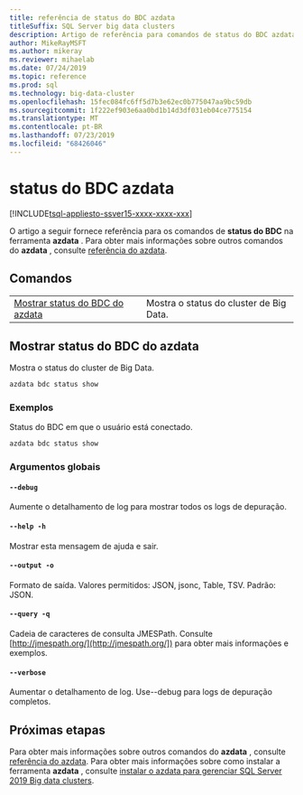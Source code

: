 ```yaml
---
title: referência de status do BDC azdata
titleSuffix: SQL Server big data clusters
description: Artigo de referência para comandos de status do BDC azdata.
author: MikeRayMSFT
ms.author: mikeray
ms.reviewer: mihaelab
ms.date: 07/24/2019
ms.topic: reference
ms.prod: sql
ms.technology: big-data-cluster
ms.openlocfilehash: 15fec084fc6ff5d7b3e62ec0b775047aa9bc59db
ms.sourcegitcommit: 1f222ef903e6aa0bd1b14d3df031eb04ce775154
ms.translationtype: MT
ms.contentlocale: pt-BR
ms.lasthandoff: 07/23/2019
ms.locfileid: "68426046"
---
```

# <a name="azdata-bdc-status"></a>status do BDC azdata

[!INCLUDE[tsql-appliesto-ssver15-xxxx-xxxx-xxx](../includes/tsql-appliesto-ssver15-xxxx-xxxx-xxx.md)]

O artigo a seguir fornece referência para os comandos de **status do BDC** na ferramenta **azdata** . Para obter mais informações sobre outros comandos do **azdata** , consulte [referência do azdata](reference-azdata.md).

## <a name="commands"></a>Comandos
|     |     |
| --- | --- |
[Mostrar status do BDC do azdata](#azdata-bdc-status-show) | Mostra o status do cluster de Big Data.
## <a name="azdata-bdc-status-show"></a>Mostrar status do BDC do azdata
Mostra o status do cluster de Big Data.
```bash
azdata bdc status show 
```
### <a name="examples"></a>Exemplos
Status do BDC em que o usuário está conectado.
```bash
azdata bdc status show
```
### <a name="global-arguments"></a>Argumentos globais
#### `--debug`
Aumente o detalhamento de log para mostrar todos os logs de depuração.
#### `--help -h`
Mostrar esta mensagem de ajuda e sair.
#### `--output -o`
Formato de saída.  Valores permitidos: JSON, jsonc, Table, TSV.  Padrão: JSON.
#### `--query -q`
Cadeia de caracteres de consulta JMESPath. Consulte [http://jmespath.org/](http://jmespath.org/]) para obter mais informações e exemplos.
#### `--verbose`
Aumentar o detalhamento de log. Use--debug para logs de depuração completos.

## <a name="next-steps"></a>Próximas etapas

Para obter mais informações sobre outros comandos do **azdata** , consulte [referência do azdata](reference-azdata.md). Para obter mais informações sobre como instalar a ferramenta **azdata** , consulte [instalar o azdata para gerenciar SQL Server 2019 Big data clusters](deploy-install-azdata.md).
